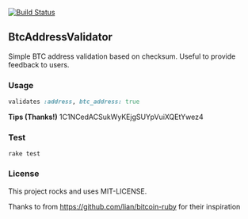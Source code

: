 [![Build Status](https://travis-ci.org/elfassy/btc_address_validator.svg)](https://travis-ci.org/elfassy/btc_address_validator)

## BtcAddressValidator
Simple BTC address validation based on checksum. Useful to provide feedback to users.

### Usage
```ruby  
validates :address, btc_address: true
```

**Tips (Thanks!)**
1C1NCedACSukWyKEjgSUYpVuiXQEtYwez4

### Test
```
rake test
```

### License
This project rocks and uses MIT-LICENSE.


Thanks to from https://github.com/lian/bitcoin-ruby for their inspiration

